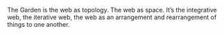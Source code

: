  The Garden is the web as topology. The web as space. It’s the integrative web, the iterative web, the web as an arrangement and rearrangement of things to one another.
